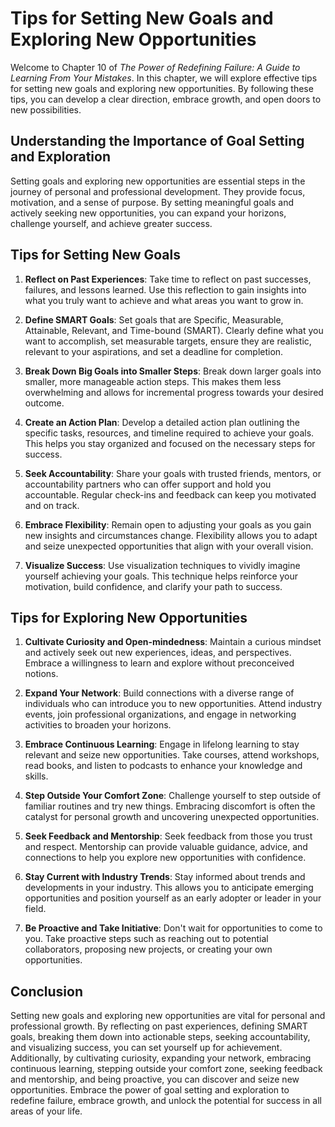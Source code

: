 Tips for Setting New Goals and Exploring New Opportunities
======================================================================

Welcome to Chapter 10 of *The Power of Redefining Failure: A Guide to Learning From Your Mistakes*. In this chapter, we will explore effective tips for setting new goals and exploring new opportunities. By following these tips, you can develop a clear direction, embrace growth, and open doors to new possibilities.

**Understanding the Importance of Goal Setting and Exploration**
----------------------------------------------------------------

Setting goals and exploring new opportunities are essential steps in the journey of personal and professional development. They provide focus, motivation, and a sense of purpose. By setting meaningful goals and actively seeking new opportunities, you can expand your horizons, challenge yourself, and achieve greater success.

**Tips for Setting New Goals**
------------------------------

1. **Reflect on Past Experiences**: Take time to reflect on past successes, failures, and lessons learned. Use this reflection to gain insights into what you truly want to achieve and what areas you want to grow in.

2. **Define SMART Goals**: Set goals that are Specific, Measurable, Attainable, Relevant, and Time-bound (SMART). Clearly define what you want to accomplish, set measurable targets, ensure they are realistic, relevant to your aspirations, and set a deadline for completion.

3. **Break Down Big Goals into Smaller Steps**: Break down larger goals into smaller, more manageable action steps. This makes them less overwhelming and allows for incremental progress towards your desired outcome.

4. **Create an Action Plan**: Develop a detailed action plan outlining the specific tasks, resources, and timeline required to achieve your goals. This helps you stay organized and focused on the necessary steps for success.

5. **Seek Accountability**: Share your goals with trusted friends, mentors, or accountability partners who can offer support and hold you accountable. Regular check-ins and feedback can keep you motivated and on track.

6. **Embrace Flexibility**: Remain open to adjusting your goals as you gain new insights and circumstances change. Flexibility allows you to adapt and seize unexpected opportunities that align with your overall vision.

7. **Visualize Success**: Use visualization techniques to vividly imagine yourself achieving your goals. This technique helps reinforce your motivation, build confidence, and clarify your path to success.

**Tips for Exploring New Opportunities**
----------------------------------------

1. **Cultivate Curiosity and Open-mindedness**: Maintain a curious mindset and actively seek out new experiences, ideas, and perspectives. Embrace a willingness to learn and explore without preconceived notions.

2. **Expand Your Network**: Build connections with a diverse range of individuals who can introduce you to new opportunities. Attend industry events, join professional organizations, and engage in networking activities to broaden your horizons.

3. **Embrace Continuous Learning**: Engage in lifelong learning to stay relevant and seize new opportunities. Take courses, attend workshops, read books, and listen to podcasts to enhance your knowledge and skills.

4. **Step Outside Your Comfort Zone**: Challenge yourself to step outside of familiar routines and try new things. Embracing discomfort is often the catalyst for personal growth and uncovering unexpected opportunities.

5. **Seek Feedback and Mentorship**: Seek feedback from those you trust and respect. Mentorship can provide valuable guidance, advice, and connections to help you explore new opportunities with confidence.

6. **Stay Current with Industry Trends**: Stay informed about trends and developments in your industry. This allows you to anticipate emerging opportunities and position yourself as an early adopter or leader in your field.

7. **Be Proactive and Take Initiative**: Don't wait for opportunities to come to you. Take proactive steps such as reaching out to potential collaborators, proposing new projects, or creating your own opportunities.

**Conclusion**
--------------

Setting new goals and exploring new opportunities are vital for personal and professional growth. By reflecting on past experiences, defining SMART goals, breaking them down into actionable steps, seeking accountability, and visualizing success, you can set yourself up for achievement. Additionally, by cultivating curiosity, expanding your network, embracing continuous learning, stepping outside your comfort zone, seeking feedback and mentorship, and being proactive, you can discover and seize new opportunities. Embrace the power of goal setting and exploration to redefine failure, embrace growth, and unlock the potential for success in all areas of your life.
